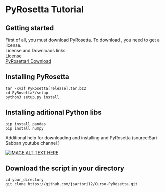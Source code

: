 # PyRosetta Tutorial

## Getting started

First of all, you must download PyRosetta. To download , you need to get a license.
<br />
License and Downloads links:
<br />
[License](https://www.rosettacommons.org/software/license-and-download)
<br />
[PyRosetta4 Download](https://graylab.jhu.edu/download/PyRosetta4/archive/release/)



## Installing PyRosetta

```
tar -xvzf PyRosetta[release].tar.bz2
cd PyRosetta*/setup
python3 setup.py install
```
## Installing aditional Python libs
```
pip install pandas
pip install numpy
```

Additional help for downloading and installing and PyRosetta (source:Sari Sabban youtube channel )

[![IMAGE ALT TEXT HERE](https://img.youtube.com/vi/UEaFmUMEL9c/0.jpg)](https://www.youtube.com/watch?v=UEaFmUMEL9c)


## Download the script in your directory

```
cd your_directory
git clone https://github.com/jsartori12/Curso-PyRosetta.git
```
